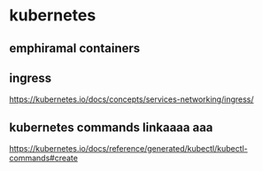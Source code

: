 # kubernetes

## emphiramal containers 


## ingress 

https://kubernetes.io/docs/concepts/services-networking/ingress/

## kubernetes commands linkaaaa aaa

https://kubernetes.io/docs/reference/generated/kubectl/kubectl-commands#create
